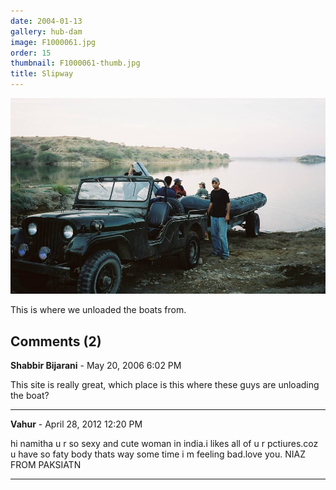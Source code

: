 ```yaml
---
date: 2004-01-13
gallery: hub-dam
image: F1000061.jpg
order: 15
thumbnail: F1000061-thumb.jpg
title: Slipway
---
```


![Slipway](./F1000061.jpg)

This is where we unloaded the boats from.

<div id="comments">

## Comments (2)

**Shabbir Bijarani** - May 20, 2006  6:02 PM

This site is really great, which place is this where these guys are unloading the boat?

---

**Vahur** - April 28, 2012 12:20 PM

hi namitha u r so sexy and cute woman in india.i likes all of u r pctiures.coz u have so faty body thats way some time i m feeling bad.love you. NIAZ FROM PAKSIATN

---

</div>